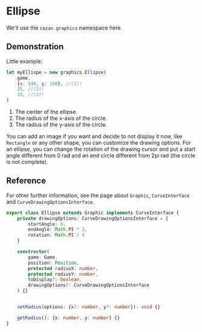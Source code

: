 # Ellipse

We'll use the ``cazan.graphics`` namespace here.

## Demonstration

Little example:
````js
let myEllispe = new graphics.Ellipse(
    game, 
    {x: 540, y: 100}, //(1)!
    25, //(2)!
    15, //(3)!
)
````

1. The center of the ellipse.
2. The radius of the x-axis of the circle.
3. The radius of the y-axis of the circle.

You can add an image if you want and decide to not display it now, like ``Rectangle`` or any other shape, you can customize 
the drawing options. For an ellipse, you can change the rotation of the drawing cursor and put a start angle different from 0 
rad and an end circle different from 2pi rad (the circle is not complete).

## Reference

For other further information, see the page about ``Graphic``, ``CurveInterface`` and ``CurveDrawingOptionsInterface``.

````ts
export class Ellipse extends Graphic implements CurveInterface {
    private drawingOptions: CurveDrawingOptionsInterface = {
        startAngle: 0,
        endAngle: Math.PI * 2,
        rotation: Math.PI / 4
    }

    constructor(
        game: Game,
        position: Position,
        protected radiusX: number,
        protected radiusY: number,
        toDisplay?: boolean,
        drawingOptions?: CurveDrawingOptionsInterface
    ) {}


    setRadius(options: {x?: number, y?: number}): void {}

    getRadius(): {x: number, y: number} {}
}
````

